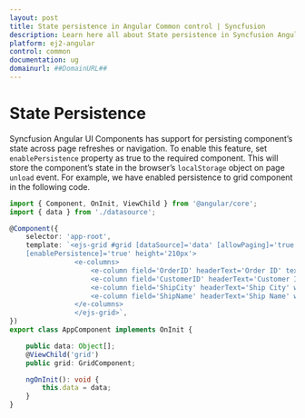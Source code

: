 ```yaml
---
layout: post
title: State persistence in Angular Common control | Syncfusion
description: Learn here all about State persistence in Syncfusion Angular Common control of Syncfusion Essential JS 2 and more.
platform: ej2-angular
control: common
documentation: ug
domainurl: ##DomainURL##
---
```


# State Persistence

Syncfusion Angular UI Components has support for persisting component’s state across page refreshes or navigation. To enable this feature, set `enablePersistence` property as true to the required component. This will store the component’s state in the browser’s `localStorage` object on page `unload` event. For example, we have enabled persistence to grid component in the following code.

```typescript
import { Component, OnInit, ViewChild } from '@angular/core';
import { data } from './datasource';

@Component({
    selector: 'app-root',
    template: `<ejs-grid #grid [dataSource]='data' [allowPaging]='true' [allowFiltering]='true'
    [enablePersistence]='true' height='210px'>
                <e-columns>
                    <e-column field='OrderID' headerText='Order ID' textAlign='right' width=120></e-column>
                    <e-column field='CustomerID' headerText='Customer ID' width=150></e-column>
                    <e-column field='ShipCity' headerText='Ship City' width=150></e-column>
                    <e-column field='ShipName' headerText='Ship Name' width=150></e-column>
                </e-columns>
                </ejs-grid>`,
})
export class AppComponent implements OnInit {

    public data: Object[];
    @ViewChild('grid')
    public grid: GridComponent;

    ngOnInit(): void {
        this.data = data;
    }
}
```